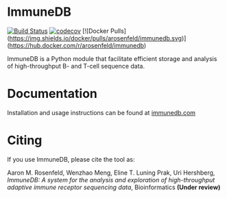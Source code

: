 ImmuneDB
========

[![Build Status](https://travis-ci.org/arosenfeld/immunedb.svg?branch=master)](https://travis-ci.org/arosenfeld/immunedb) [![codecov](https://codecov.io/gh/arosenfeld/immunedb/branch/master/graph/badge.svg)](https://codecov.io/gh/arosenfeld/immunedb)
[![Docker Pulls] (https://img.shields.io/docker/pulls/arosenfeld/immunedb.svg)] (https://hub.docker.com/r/arosenfeld/immunedb)

ImmuneDB is a Python module that facilitate efficient storage and analysis of
high-throughput B- and T-cell sequence data.

# Documentation
Installation and usage instructions can be found at [immunedb.com](http://immunedb.com)

# Citing
If you use ImmuneDB, please cite the tool as:

Aaron M. Rosenfeld, Wenzhao Meng, Eline T. Luning Prak, Uri Hershberg, *ImmuneDB: A system for the analysis and exploration of high-throughput adaptive immune receptor sequencing data*, Bioinformatics **(Under review)**
